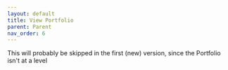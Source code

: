 ```yaml
---
layout: default
title: View Portfolio
parent: Parent
nav_order: 6
---
```


This will probably be skipped in the first (new) version, since the Portfolio isn't at a level 
